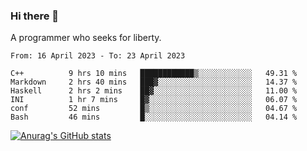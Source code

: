 ### Hi there 👋

<!--
**shejialuo/shejialuo** is a ✨ _special_ ✨ repository because its `README.md` (this file) appears on your GitHub profile.

Here are some ideas to get you started:

- 🔭 I’m currently working on ...
- 🌱 I’m currently learning ...
- 👯 I’m looking to collaborate on ...
- 🤔 I’m looking for help with ...
- 💬 Ask me about ...
- 📫 How to reach me: ...
- 😄 Pronouns: ...
- ⚡ Fun fact: ...
-->

A programmer who seeks for liberty.

<!--START_SECTION:waka-->

```text
From: 16 April 2023 - To: 23 April 2023

C++          9 hrs 10 mins   ████████████▒░░░░░░░░░░░░   49.31 %
Markdown     2 hrs 40 mins   ███▓░░░░░░░░░░░░░░░░░░░░░   14.37 %
Haskell      2 hrs 2 mins    ██▓░░░░░░░░░░░░░░░░░░░░░░   11.00 %
INI          1 hr 7 mins     █▓░░░░░░░░░░░░░░░░░░░░░░░   06.07 %
conf         52 mins         █▒░░░░░░░░░░░░░░░░░░░░░░░   04.67 %
Bash         46 mins         █░░░░░░░░░░░░░░░░░░░░░░░░   04.14 %
```

<!--END_SECTION:waka-->

[![Anurag's GitHub stats](https://github-readme-stats.vercel.app/api?username=shejialuo&show_icons=true&theme=dracula)](https://github.com/anuraghazra/github-readme-stats)
